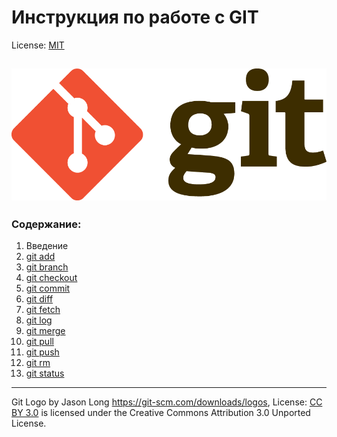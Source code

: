 # Инструкция по работе с GIT

License: [MIT](./license.md)

![git-logo](./assets/Git-Logo-2Color.png)
------

### Cодержание:
1. Введение
2.  [git add](./add.md)
3.  [git branch](./branch.md)
4.  [git checkout](./checkout.md)
5.  [git commit](./commit.md)
6.  [git diff](./diff.md)
7.  [git fetch](./fetch.md)
8.  [git log](./log.md)
9.  [git merge](./merge.md)
10. [git pull](./pull.md)
11. [git push](./push.md)
12. [git rm](./rm.md)
13. [git status](./status.md)







------

Git Logo by Jason Long https://git-scm.com/downloads/logos, 
License: [CC BY 3.0](https://creativecommons.org/licenses/by/3.0/) is licensed under the Creative Commons Attribution 3.0 Unported License. 


